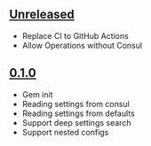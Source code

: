 ## [Unreleased]
- Replace CI to GitHub Actions
- Allow Operations without Consul

## [0.1.0]
- Gem init
- Reading settings from consul
- Reading settings from defaults
- Support deep settings search
- Support nested configs

[Unreleased]: https://github.com/matic-insurance/consul_application_settings/compare/0.1.0...HEAD
[0.1.0]: https://github.com/matic-insurance/consul_application_settings/compare/cb7194f...0.1.0
